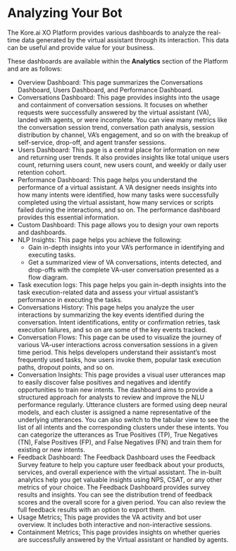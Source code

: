 # **Analyzing Your Bot**

The Kore.ai XO Platform provides various dashboards to analyze the real-time data generated by the virtual assistant through its interaction. This data can be useful and provide value for your business.

These dashboards are available within the **Analytics** section of the Platform and are as follows:



* Overview Dashboard: This page summarizes the Conversations Dashboard, Users Dashboard, and Performance Dashboard.
* Conversations Dashboard: This page provides insights into the usage and containment of conversation sessions. It focuses on whether requests were successfully answered by the virtual assistant (VA), landed with agents, or were incomplete. You can view many metrics like the conversation session trend, conversation path analysis, session distribution by channel, VA’s engagement, and so on with the breakup of self-service, drop-off, and agent transfer sessions.
* Users Dashboard: This page is a central place for information on new and returning user trends. It also provides insights like total unique users count, returning users count, new users count, and weekly or daily user retention cohort.
* Performance Dashboard: This page helps you understand the performance of a virtual assistant. A VA designer needs insights into how many intents were identified, how many tasks were successfully completed using the virtual assistant, how many services or scripts failed during the interactions, and so on. The performance dashboard provides this essential information.
* Custom Dashboard: This page allows you to design your own reports and dashboards.
* NLP Insights: This page helps you achieve the following:
    * Gain in-depth insights into your VA’s performance in identifying and executing tasks.
    * Get a summarized view of VA conversations, intents detected, and drop-offs with the complete VA-user conversation presented as a flow diagram.
* Task execution logs: This page helps you gain in-depth insights into the task execution-related data and assess your virtual assistant’s performance in executing the tasks.
* Conversations History: This page helps you analyze the user interactions by summarizing the key events identified during the conversation. Intent identifications, entity or confirmation retries, task execution failures, and so on are some of the key events tracked.
* Conversation Flows: This page can be used to visualize the journey of various VA-user interactions across conversation sessions in a given time period. This helps developers understand their assistant’s most frequently used tasks, how users invoke them, popular task execution paths, dropout points, and so on.
* Conversation Insights: This page provides a visual user utterances map to easily discover false positives and negatives and identify opportunities to train new intents. The dashboard aims to provide a structured approach for analysts to review and improve the NLU performance regularly. Utterance clusters are formed using deep neural models, and each cluster is assigned a name representative of the underlying utterances. You can also switch to the tabular view to see the list of all intents and the corresponding clusters under these intents. You can categorize the utterances as True Positives (TP), True Negatives (TN), False Positives (FP), and False Negatives (FN) and train them for existing or new intents.
* Feedback Dashboard: The Feedback Dashboard uses the Feedback Survey feature to help you capture user feedback about your products, services, and overall experience with the virtual assistant. The in-built analytics help you get valuable insights using NPS, CSAT, or any other metrics of your choice. The Feedback Dashboard provides survey results and insights. You can see the distribution trend of feedback scores and the overall score for a given period. You can also review the full feedback results with an option to export them.
* Usage Metrics[:](https://developer.kore.ai/docs/bots/analyzing-your-bot/dashboard/#Usage_Metrics) This page provides the VA activity and bot user overview. It includes both interactive and non-interactive sessions.
* Containment Metrics[:](https://developer.kore.ai/docs/bots/analyzing-your-bot/dashboard/#Containment_Metrics) This page provides insights on whether queries are successfully answered by the Virtual assistant or handled by agents.